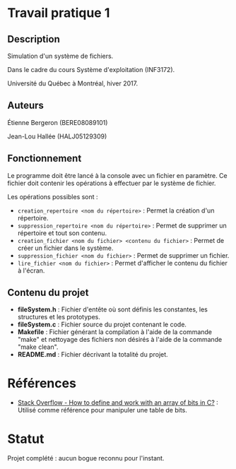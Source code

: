# Travail pratique 1

## Description

Simulation d'un système de fichiers.

Dans le cadre du cours Système d'exploitation (INF3172).

Université du Québec à Montréal, hiver 2017.

## Auteurs

Étienne Bergeron (BERE08089101)

Jean-Lou Hallée (HALJ05129309)

## Fonctionnement

Le programme doit être lancé à la console avec un fichier en paramètre. Ce fichier doit contenir les opérations à effectuer par le système de fichier.

Les opérations possibles sont :

* `creation_repertoire <nom du répertoire>` : Permet la création d'un répertoire.
* `suppression_repertoire <nom du répertoire>` : Permet de supprimer un répertoire et tout son contenu.
* `creation_fichier <nom du fichier> <contenu du fichier>` : Permet de créer un fichier dans le système.
* `suppression_fichier <nom du fichier>` : Permet de supprimer un fichier.
* `lire_fichier <nom du fichier>` : Permet d'afficher le contenu du fichier à l'écran.

## Contenu du projet

* **fileSystem.h** : Fichier d'entête où sont définis les constantes, les structures et les prototypes.
* **fileSystem.c** : Fichier source du projet contenant le code.
* **Makefile** : Fichier générant la compilation à l'aide de la commande "make" et nettoyage des fichiers non désirés à l'aide de la commande "make clean".
* **README.md** : Fichier décrivant la totalité du projet.

# Références

* [Stack Overflow - How to define and work with an array of bits in C?](http://stackoverflow.com/questions/2525310/how-to-define-and-work-with-an-array-of-bits-in-c) : Utilisé comme référence pour manipuler une table de bits.

# Statut

Projet complété : aucun bogue reconnu pour l'instant.